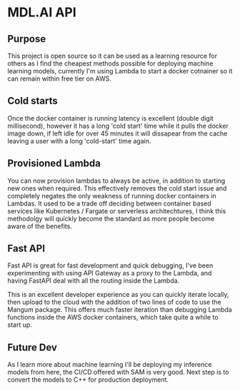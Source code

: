 # MDL.AI API

## Purpose
This project is open source so it can be used as a learning resource for others as I find the cheapest methods possible for deploying machine learning models, currently I'm using Lambda to start a docker cotnainer so it can remain within free tier on AWS.

## Cold starts
Once the docker container is running latency is excellent (double digit millisecond), however it has a long 'cold start' time while it pulls the docker image down, if left idle for over 45 minutes it will dissapear from the cache leaving a user with a long 'cold-start' time again.

## Provisioned Lambda
You can now provision lambdas to always be active, in addition to starting new ones when required. This effectively removes the cold start issue and completely negates the only weakness of running docker containers in Lambdas. It used to be a trade off deciding between container based services like Kubernetes / Fargate or serverless architechtures, I think this methodolgy will quickly become the standard as more people become aware of the benefits.

## Fast API
Fast API is great for fast development and quick debugging, I've been experimenting with using API Gateway as a proxy to the Lambda, and having FastAPI deal with all the routing inside the Lambda.

This is an excellent developer experience as you can quickly iterate locally, then upload to the cloud with the addition of two lines of code to use the Mangum package. This offers much faster iteration than debugging Lambda functions inside the AWS docker containers, which take quite a while to start up.

## Future Dev
As I learn more about machine learning I'll be deploying my inference models from here, the CI/CD offered with SAM is very good.
Next step is to convert the models to C++ for production deployment.
